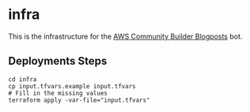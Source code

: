 # infra

This is the infrastructure for the [AWS Community Builder Blogposts](https://bsky.app/profile/awscmblogposts.bsky.social) bot.

## Deployments Steps

```
cd infra
cp input.tfvars.example input.tfvars
# Fill in the missing values
terraform apply -var-file="input.tfvars"
```
